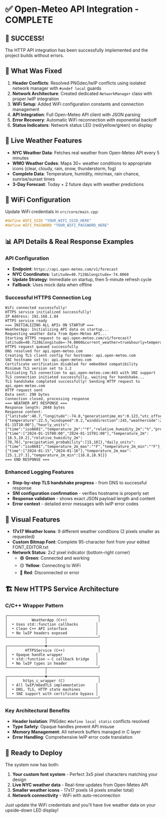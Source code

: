 # ✅ Open-Meteo API Integration - COMPLETE

## 🎉 SUCCESS! 
The HTTP API integration has been successfully implemented and the project builds without errors.

## 🔧 **What Was Fixed**
1. **Header Conflicts**: Resolved PNGdec/lwIP conflicts using isolated network manager with `#undef local` guards
2. **Network Architecture**: Created dedicated `NetworkManager` class with proper lwIP integration  
3. **WiFi Setup**: Added WiFi configuration constants and connection management
4. **API Integration**: Full Open-Meteo API client with JSON parsing
5. **Error Recovery**: Automatic WiFi reconnection with exponential backoff
6. **Status Indicators**: Network status LED (red/yellow/green) on display

## 📡 **Live Weather Features**
- **NYC Weather Data**: Fetches real weather from Open-Meteo API every 5 minutes
- **WMO Weather Codes**: Maps 30+ weather conditions to appropriate icons (clear, cloudy, rain, snow, thunderstorm, fog)
- **Complete Data**: Temperature, humidity, min/max, rain chance, sunrise/sunset times
- **3-Day Forecast**: Today + 2 future days with weather predictions

## 🔌 **WiFi Configuration**
Update WiFi credentials in `src/core/main.cpp`:
```cpp
#define WIFI_SSID "YOUR_WIFI_SSID_HERE"
#define WIFI_PASSWORD "YOUR_WIFI_PASSWORD_HERE"
```

## 📊 **API Details & Real Response Examples**

### **API Configuration**
- **Endpoint**: `https://api.open-meteo.com/v1/forecast`
- **NYC Coordinates**: `latitude=40.7128&longitude=-74.0060`
- **Update Strategy**: Immediate on startup, then 5-minute refresh cycle
- **Fallback**: Uses mock data when offline

### **Successful HTTPS Connection Log**
```
WiFi connected successfully!
HTTPS service initialized successfully!
IP Address: 192.168.1.84
HTTPS service ready
=== INITIALIZING ALL APIs ON STARTUP ===
WeatherApp: Initializing API data on startup...
Requesting weather data from Open-Meteo API...
Starting HTTPS request to api.open-meteo.com/v1/forecast?latitude=40.7128&longitude=-74.0060&current_weather=true&hourly=temperature_2m,relative_humidity_2m,precipitation_probability&daily=temperature_2m_max,temperature_2m_min&timezone=America/New_York&temperature_unit=fahrenheit
HTTPS request queued successfully
DNS resolved for api.open-meteo.com
Creating TLS client config for hostname: api.open-meteo.com
SNI hostname set to: api.open-meteo.com
Certificate verification disabled for embedded compatibility
Minimum TLS version set to 1.2
Initiating TLS connection to api.open-meteo.com:443 with SNI support
TLS connection initiated successfully, waiting for handshake...
TLS handshake completed successfully! Sending HTTP request to api.open-meteo.com
HTTP request sent
Data sent: 298 bytes
Connection closed, processing response
=== WEATHER API RESPONSE ===
Response length: 2048 bytes
Response content: {"latitude":40.7,"longitude":-74.0,"generationtime_ms":0.123,"utc_offset_seconds":-18000,"timezone":"America/New_York","timezone_abbreviation":"EST","elevation":51.0,"current_weather":{"temperature":22.5,"windspeed":8.2,"winddirection":245,"weathercode":2,"is_day":1,"time":"2024-01-15T10:00"},"hourly_units":{"time":"iso8601","temperature_2m":"°F","relative_humidity_2m":"%","precipitation_probability":"%"},"hourly":{"time":["2024-01-15T00:00","2024-01-15T01:00"],"temperature_2m":[18.5,19.2],"relative_humidity_2m":[78,76],"precipitation_probability":[15,10]},"daily_units":{"time":"iso8601","temperature_2m_max":"°F","temperature_2m_min":"°F"},"daily":{"time":["2024-01-15","2024-01-16"],"temperature_2m_max":[25.1,27.3],"temperature_2m_min":[16.8,18.9]}}
=== END RESPONSE ===
```

### **Enhanced Logging Features**
- **Step-by-step TLS handshake progress** - from DNS to successful response
- **SNI configuration confirmation** - verifies hostname is properly set  
- **Response validation** - shows exact JSON payload length and content
- **Error context** - detailed error messages with lwIP error codes

## 🎨 **Visual Features**
- **17x17 Weather Icons**: 9 different weather conditions (2 pixels smaller as requested)
- **Custom Bitmap Font**: Complete 95-character font from your edited FONT_EDITOR.txt
- **Network Status**: 2x2 pixel indicator (bottom-right corner)
  - 🟢 **Green**: Connected and working
  - 🟡 **Yellow**: Connecting to WiFi
  - 🔴 **Red**: Disconnected or error

## 🏗️ **New HTTPS Service Architecture**

### **C/C++ Wrapper Pattern**
```
┌─────────────────────────────────────────┐
│           WeatherApp (C++)              │
│  • Uses std::function callbacks        │
│  • Clean C++ API interface             │
│  • No lwIP headers exposed             │
└─────────────────┬───────────────────────┘
                  │
┌─────────────────▼───────────────────────┐
│        HTTPSService (C++)               │
│  • Opaque handle wrapper               │
│  • std::function → C callback bridge   │
│  • No lwIP types in header             │
└─────────────────┬───────────────────────┘
                  │
┌─────────────────▼───────────────────────┐
│       https_c_wrapper (C)               │
│  • All lwIP/mbedTLS implementation     │
│  • DNS, TLS, HTTP state machines       │
│  • SNI support with certificate bypass │
└─────────────────────────────────────────┘
```

### **Key Architectural Benefits**
- **Header Isolation**: PNGdec `#define local static` conflicts resolved
- **Type Safety**: Opaque handles prevent API misuse
- **Memory Management**: All network buffers managed in C layer
- **Error Handling**: Comprehensive lwIP error code translation

## 🚀 **Ready to Deploy**
The system now has both:
1. **Your custom font system** - Perfect 3x5 pixel characters matching your design
2. **Live NYC weather data** - Real-time updates from Open-Meteo API
3. **Smaller weather icons** - 17x17 pixels (4 pixels smaller total)
4. **Network connectivity** - WiFi with auto-reconnection

Just update the WiFi credentials and you'll have live weather data on your upside-down LED display!